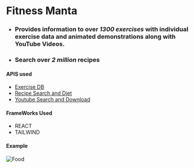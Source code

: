 # Fitness Manta
- ### Provides information to over *1300 exercises* with individual exercise data and animated demonstrations along with YouTube Videos.
- ### Search over *2 million* recipes 
#### APIS used 
- [Exercise DB](https://rapidapi.com/justin-WFnsXH_t6/api/exercisedb/)
- [Recipe Search and Diet](https://rapidapi.com/edamam/api/recipe-search-and-diet/)
- [Youtube Search and Download](https://rapidapi.com/h0p3rwe/api/youtube-search-and-download/)
#### FrameWorks Used
- REACT
- TAILWIND
#### Example
![Food](https://drive.google.com/file/d/13GKlxKu3GyzAyY8O8O4butq_wtnUeUf8/view?usp=sharing)
